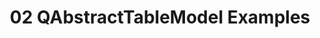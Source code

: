---
title: 02 QAbstractTableModel Examples
layout: default
parent: 12 Model-View Programming
nav_order: 2
---